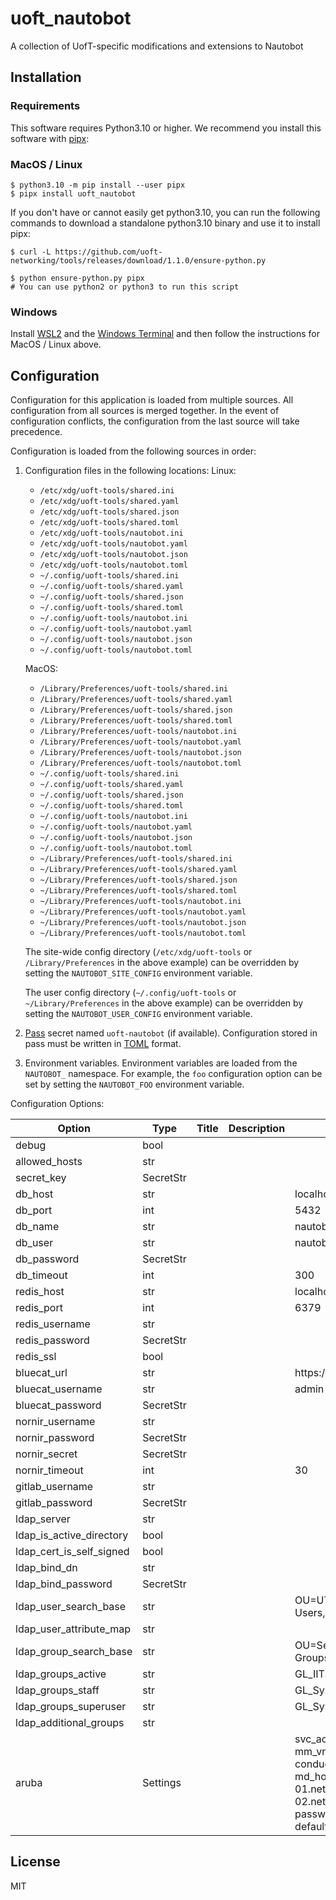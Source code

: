 # uoft_nautobot

A collection of UofT-specific modifications and extensions to Nautobot

## Installation

### Requirements

This software requires Python3.10 or higher.
We recommend you install this software with [pipx](https://pypa.github.io/pipx/):

### MacOS / Linux

```console
$ python3.10 -m pip install --user pipx
$ pipx install uoft_nautobot
```

If you don't have or cannot easily get python3.10, you can run the following commands to download a standalone python3.10 binary and use it to install pipx:

```console
$ curl -L https://github.com/uoft-networking/tools/releases/download/1.1.0/ensure-python.py

$ python ensure-python.py pipx
# You can use python2 or python3 to run this script

```

### Windows

Install [WSL2](https://learn.microsoft.com/en-us/windows/wsl/install) and the [Windows Terminal](https://apps.microsoft.com/store/detail/windows-terminal/9N0DX20HK701?hl=en-ca&gl=ca) and then follow the instructions for MacOS / Linux above.

## Configuration

Configuration for this application is loaded from multiple sources. All configuration from all sources is merged together. In the event of configuration conflicts, the configuration from the last source will take precedence.

Configuration is loaded from the following sources in order:

1. Configuration files in the following locations:
    Linux:
    - `/etc/xdg/uoft-tools/shared.ini`
    - `/etc/xdg/uoft-tools/shared.yaml`
    - `/etc/xdg/uoft-tools/shared.json`
    - `/etc/xdg/uoft-tools/shared.toml`
    - `/etc/xdg/uoft-tools/nautobot.ini`
    - `/etc/xdg/uoft-tools/nautobot.yaml`
    - `/etc/xdg/uoft-tools/nautobot.json`
    - `/etc/xdg/uoft-tools/nautobot.toml`
    - `~/.config/uoft-tools/shared.ini`
    - `~/.config/uoft-tools/shared.yaml`
    - `~/.config/uoft-tools/shared.json`
    - `~/.config/uoft-tools/shared.toml`
    - `~/.config/uoft-tools/nautobot.ini`
    - `~/.config/uoft-tools/nautobot.yaml`
    - `~/.config/uoft-tools/nautobot.json`
    - `~/.config/uoft-tools/nautobot.toml`

    MacOS:
    - `/Library/Preferences/uoft-tools/shared.ini`
    - `/Library/Preferences/uoft-tools/shared.yaml`
    - `/Library/Preferences/uoft-tools/shared.json`
    - `/Library/Preferences/uoft-tools/shared.toml`
    - `/Library/Preferences/uoft-tools/nautobot.ini`
    - `/Library/Preferences/uoft-tools/nautobot.yaml`
    - `/Library/Preferences/uoft-tools/nautobot.json`
    - `/Library/Preferences/uoft-tools/nautobot.toml`
    - `~/.config/uoft-tools/shared.ini`
    - `~/.config/uoft-tools/shared.yaml`
    - `~/.config/uoft-tools/shared.json`
    - `~/.config/uoft-tools/shared.toml`
    - `~/.config/uoft-tools/nautobot.ini`
    - `~/.config/uoft-tools/nautobot.yaml`
    - `~/.config/uoft-tools/nautobot.json`
    - `~/.config/uoft-tools/nautobot.toml`
    - `~/Library/Preferences/uoft-tools/shared.ini`
    - `~/Library/Preferences/uoft-tools/shared.yaml`
    - `~/Library/Preferences/uoft-tools/shared.json`
    - `~/Library/Preferences/uoft-tools/shared.toml`
    - `~/Library/Preferences/uoft-tools/nautobot.ini`
    - `~/Library/Preferences/uoft-tools/nautobot.yaml`
    - `~/Library/Preferences/uoft-tools/nautobot.json`
    - `~/Library/Preferences/uoft-tools/nautobot.toml`


    The site-wide config directory (`/etc/xdg/uoft-tools` or `/Library/Preferences` in the above example) can be overridden by setting the `NAUTOBOT_SITE_CONFIG` environment variable.

    The user config directory (`~/.config/uoft-tools` or `~/Library/Preferences` in the above example) can be overridden by setting the `NAUTOBOT_USER_CONFIG` environment variable.

2. [Pass](https://www.passwordstore.org/) secret named `uoft-nautobot` (if available). Configuration stored in pass must be written in [TOML](https://toml.io/en/) format.

3. Environment variables. Environment variables are loaded from the `NAUTOBOT_` namespace. For example, the `foo` configuration option can be set by setting the `NAUTOBOT_FOO` environment variable.

Configuration Options:
<!--
[[[cog 
import tasks.codegen as c; c.gen_conf_table('uoft_nautobot')
]]] -->
| Option | Type | Title | Description | Default |
| ------ | ---- | ----- | ----------- | ------- |
| debug | bool |  |  |  |
| allowed_hosts | str |  |  |  |
| secret_key | SecretStr |  |  |  |
| db_host | str |  |  | localhost |
| db_port | int |  |  | 5432 |
| db_name | str |  |  | nautobot |
| db_user | str |  |  | nautobot |
| db_password | SecretStr |  |  |  |
| db_timeout | int |  |  | 300 |
| redis_host | str |  |  | localhost |
| redis_port | int |  |  | 6379 |
| redis_username | str |  |  |  |
| redis_password | SecretStr |  |  |  |
| redis_ssl | bool |  |  |  |
| bluecat_url | str |  |  | https://localhost |
| bluecat_username | str |  |  | admin |
| bluecat_password | SecretStr |  |  |  |
| nornir_username | str |  |  |  |
| nornir_password | SecretStr |  |  |  |
| nornir_secret | SecretStr |  |  |  |
| nornir_timeout | int |  |  | 30 |
| gitlab_username | str |  |  |  |
| gitlab_password | SecretStr |  |  |  |
| ldap_server | str |  |  |  |
| ldap_is_active_directory | bool |  |  |  |
| ldap_cert_is_self_signed | bool |  |  |  |
| ldap_bind_dn | str |  |  |  |
| ldap_bind_password | SecretStr |  |  |  |
| ldap_user_search_base | str |  |  | OU=UTORIDStaff,OU=Staff Users,DC=utscad,DC=utsc,DC=utoronto,DC=ca |
| ldap_user_attribute_map | str |  |  |  |
| ldap_group_search_base | str |  |  | OU=Security Groups,DC=utscad,DC=utsc,DC=utoronto,DC=ca |
| ldap_groups_active | str |  |  | GL_IITS_Users |
| ldap_groups_staff | str |  |  | GL_SysNetAdmins |
| ldap_groups_superuser | str |  |  | GL_SysNet_SuperUsers |
| ldap_additional_groups | str |  |  |  |
| aruba | Settings |  |  | svc_account='apiadmin' mm_vrrp_hostname='sdc-aruba-mobility-conductor-5k-01.netmgmt.utsc.utoronto.ca' md_hostnames=['aruba-7240xm-01.netmgmt.utsc.utoronto.ca', 'aruba-7240xm-02.netmgmt.utsc.utoronto.ca'] password=SecretStr('**********') default_config_path='/md/UTSC' |
<!--[[[end]]] -->

## License

MIT